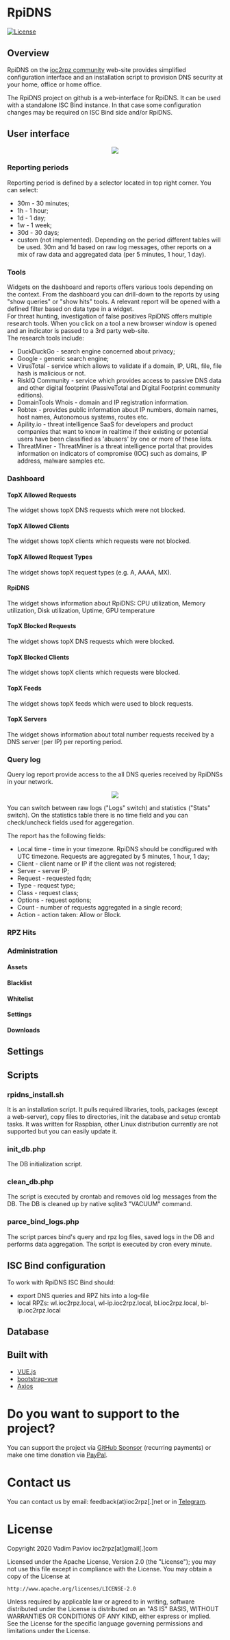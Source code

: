 #  RpiDNS
[![License](https://img.shields.io/badge/License-Apache%202.0-blue.svg)](https://opensource.org/licenses/Apache-2.0)

## Overview

RpiDNS on the [ioc2rpz community](https://ioc2rpz.net) web-site provides simplified configuration interface and an installation script to provision DNS security at your home, office or home office.  

The RpiDNS project on github is a web-interface for RpiDNS. It can be used with a standalone ISC Bind instance. In that case some configuration changes may be required on ISC Bind side and/or RpiDNS.

## User interface

<p align="center"><img src="https://ioc2rpz.net/img/RpiDNS_onprem.png"></p>

### Reporting periods
Reporting period is defined by a selector located in top right corner.
You can select:
- 30m - 30 minutes;
- 1h - 1 hour;
- 1d - 1 day;
- 1w - 1 week;
- 30d - 30 days;
- custom (not implemented).
Depending on the period different tables will be used. 30m and 1d based on raw log messages, other reports on a mix of raw data and aggregated data (per 5 minutes, 1 hour, 1 day). 
### Tools
Widgets on the dashboard and reports offers various tools depending on the context. From the dashboard you can drill-down to the reports by using "show queries" or "show hits" tools. A relevant report will be opened with a defined filter based on data type in a widget.  
For threat hunting, investigation of false positives RpiDNS offers multiple research tools. When you click on a tool a new browser window is opened and an indicator is passed to a 3rd party web-site.  
The research tools include:
- DuckDuckGo - search engine concerned about privacy;
- Google - generic search engine;
- VirusTotal - service which allows to validate if a domain, IP, URL, file, file hash is malicious or not.
- RiskIQ Community - service which provides access to passive DNS data and other digital footprint (PassiveTotal and Digital Footprint community editions).
- DomainTools Whois - domain and IP registration information.
- Robtex - provides public information about IP numbers, domain names, host names, Autonomous systems, routes etc. 
- Apility.io - threat intelligence SaaS for developers and product companies that want to know in realtime if their existing or potential users have been classified as 'abusers'​ by one or more of these lists.
- ThreatMiner - ThreatMiner is a threat intelligence portal that provides information on indicators of compromise (IOC) such as domains, IP address, malware samples etc.

### Dashboard
#### TopX Allowed Requests
The widget shows topX DNS requests which were not blocked.
#### TopX Allowed Clients
The widget shows topX clients which requests were not blocked.
#### TopX Allowed Request Types
The widget shows topX request types (e.g. A, AAAA, MX).
#### RpiDNS
The widget shows information about RpiDNS: CPU utilization, Memory utilization, Disk utilization, Uptime, GPU temperature
#### TopX Blocked Requests
The widget shows topX DNS requests which were blocked.
#### TopX Blocked Clients
The widget shows topX clients which requests were blocked.
#### TopX Feeds
The widget shows topX feeds which were used to block requests.
#### TopX Servers
The widget shows information about total number requests received by a DNS server (per IP) per reporting period.
### Query log
Query log report provide access to the all DNS queries received by RpiDNSs in your network.  
<p align="center"><img src="https://ioc2rpz.net/img/RpiDNS_qlog.png"></p>
You can switch between raw logs ("Logs" switch) and statistics ("Stats" switch). On the statistics table there is no time field and you can check/uncheck fields used for aggeregation.  

The report has the following fields:  
- Local time - time in your timezone. RpiDNS should be condfigured with UTC timezone. Requests are aggregated by 5 minutes, 1 hour, 1 day;
- Client - client name or IP if the client was not registered;
- Server - server IP;
- Request - requested fqdn;
- Type - request type;
- Class - request class;
- Options - request options;
- Count - number of requests aggregated in a single record;
- Action - action taken: Allow or Block.

### RPZ Hits
### Administration
#### Assets
#### Blacklist
#### Whitelist
#### Settings
#### Downloads

## Settings

## Scripts
### rpidns_install.sh
It is an installation script. It pulls required libraries, tools, packages (except a web-server), copy files to directories, init the database and setup crontab tasks.
It was written for Raspbian, other Linux distribution currently are not supported but you can easily update it.

### init_db.php
The DB initialization script.

### clean_db.php
The script is executed by crontab and removes old log messages from the DB. The DB is cleaned up by native sqlite3 "VACUUM" command.

### parce_bind_logs.php
The script parces bind's query and rpz log files, saved logs in the DB and performs data aggregation. The script is executed by cron every minute.

## ISC Bind configuration
To work with RpiDNS ISC Bind should:
- export DNS queries and RPZ hits into a log-file
- local RPZs: wl.ioc2rpz.local, wl-ip.ioc2rpz.local, bl.ioc2rpz.local, bl-ip.ioc2rpz.local

## Database

## Built with
- [VUE.js](https://vuejs.org/)
- [bootstrap-vue](https://bootstrap-vue.js.org/)
- [Axios](https://github.com/axios/axios)

# Do you want to support to the project?
You can support the project via [GitHub Sponsor](https://github.com/sponsors/Homas) (recurring payments) or make one time donation via [PayPal](https://paypal.me/ioc2rpz).

# Contact us
You can contact us by email: feedback(at)ioc2rpz[.]net or in [Telegram](https://t.me/ioc2rpz).

# License
Copyright 2020 Vadim Pavlov ioc2rpz[at]gmail[.]com

Licensed under the Apache License, Version 2.0 (the "License"); you may not use this file except in compliance with the License.
You may obtain a copy of the License at  
  
    http://www.apache.org/licenses/LICENSE-2.0  
  
Unless required by applicable law or agreed to in writing, software distributed under the License is distributed on an "AS IS" BASIS, WITHOUT WARRANTIES OR CONDITIONS OF ANY KIND, either express or implied. See the License for the specific language governing permissions and limitations under the License.
